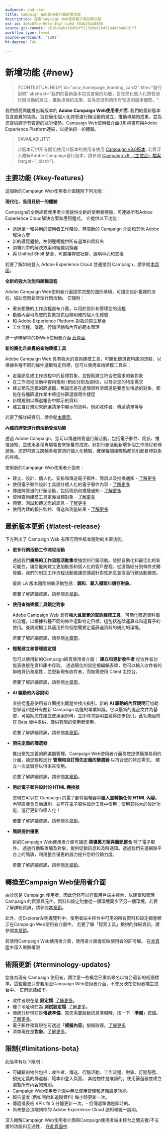 ```yaml
---
audience: end-user
title: Campaign Web使用者介面新增功能
description: 探索Campaign Web使用者介面的新功能
exl-id: 3d8c07be-665e-46af-ba5d-f04b25b40880
source-git-commit: a516a5aba56dbbff213d9a61b47144d6b4d801ff
workflow-type: tm+mt
source-wordcount: '1291'
ht-degree: 74%

---
```



# 新增功能 {#new}

>[!CONTEXTUALHELP]
>id="acw_homepage_learning_card2"
>title="發行說明"
>abstract="我們的最新版本包含直覺的功能，旨在簡化個人化跨管道行銷活動的建立，推動卓越的成果，並為您提供跨所有管道的競爭優勢。"

我們很高興能推出新版本的 **Adobe Campaign Web使用者介面**. 我們的最新版本包含直覺的功能，旨在簡化個人化跨管道行銷活動的建立，推動卓越的成果，並為您提供跨所有管道的競爭優勢。Campaign Web使用者介面(UI)將畫布與Adobe Experience Platform連結，以提供統一的體驗。


>[!AVAILABILITY]
>
>此版本可供所有開始使用此版本的使用者使用 [Campaign v8.6版本](https://experienceleague.adobe.com/docs/campaign/campaign-v8/releases/release-notes.html). 若要深入瞭解Adobe Campaign發行版本，請參閱 [Campaign v8 （主控台）檔案](https://experienceleague.adobe.com/docs/campaign/campaign-v8/releases/upgrades.html){target="_blank"}.


## 主要功能 {#key-features}

這個新的Campaign Web使用者介面隨附下列功能：

**現代化、易用且統一的體驗**

Campaign的全新網頁使用者介面提供全新的使用者體驗，可連線所有Adobe Experience Cloud解決方案和應用程式。 它提供以下功能：

* 透過單一和共用的使用者工作階段，存取新的 Campaign 介面和其他 Adobe 解決方案
* 新的導覽體驗，左側邊欄提供所有選單和資料夾
* 頂端列中的解決方案和組織切換器
* 與 Unified Shell 整合，可直接存取社群、說明中心和支援

若要了解如何登入 Adobe Experience Cloud 並連接到 Campaign，請參閱[本頁面](../get-started/connect-to-campaign.md)。


**全新的強大功能和順暢流程**

Adobe Campaign Web使用者介面提供完整的圖形環境，可讓您設計複雜的流程，協助您輕鬆管理行銷活動。 它隨附：

* 重新想像的工作流程畫布介面，以用於設計和管理您的流程
* 動態內容可為您的對象提供目標明確的個人化體驗
* 和 Adobe Experience Platform 對象的原生整合
* 工作流程、傳遞、行銷活動和內容的範本管理

進一步瞭解中的新Web使用者介面 [此頁面](../get-started/user-interface.md).

**新的簡化且直覺的查詢建模工具**

Adobe Campaign Web 具有強大的查詢建模工具，可簡化篩選資料庫的流程，以根據各種不同的條件選取特定目標。您可以使用查詢建模工具來：

* 定義訊息或工作流程中的目標對象，並輕鬆建立符合您需求的新對象
* 在工作流程活動中套用規則 (例如分割及調和)，以符合您的特定需求
* 建立預先定義的篩選器，無論您是在處理資料清單還是要產生傳遞的對象，都能在各種篩選作業中將這些篩選器用作捷徑
* 新增規則以篩選報告中顯示的資料
* 建立自訂規則來篩選清單中顯示的資料，例如收件者、傳遞清單等等

若要了解詳細資訊，請參閱[本章節](../query/query-modeler-overview.md)。


**內建的跨管道行銷活動管理功能**

透過 Adobe Campaign，您可以傳送跨管道行銷活動，包括電子郵件、簡訊、推播通知，並使用各種專屬報告來衡量其成效。針對行銷活動新增多個工作流程和傳遞後，您即可建立跨越各種管道的個人化體驗，確保每個接觸點都能引起目標對象的共鳴。

使用新的Campaign Web使用者介面來：

* 建立、設計、個人化、安排和傳送電子郵件、簡訊以及推播通知 - [了解更多](../msg/gs-messages.md)
* 使用電子郵件設計工具設計個人化的電子郵件內容 - [了解更多](../email/edit-content.md)
* 傳送跨管道的行銷活動，包括簡訊和推播通知 - [了解更多](../workflows/activities/channels.md)
* 使用查詢建模工具定義目標對象 - [了解更多](../audience/about-recipients.md)
* 預覽、測試和傳送您的訊息 - [了解更多](../monitor/prepare-send.md)
* 使用內建的報告監控、傳送和測量結果 - [了解更多](../reporting/delivery-reports.md)


## 最新版本更新 {#latest-release}

下方列出了 Campaign Web 有限可用性版本隨附的主要功能。

* **更多行銷活動工作流程活動**

  透過我們&#x200B;**擴展的工作流程活動集**&#x200B;增強您的行銷活動。發掘自動化和最佳化的新可能性，讓您能夠建立更加動態和個人化的客戶歷程。從進階細分到條件式觸發器，我們的附加工作流程活動能讓您傳遞針對性訊息並提高行銷活動績效。

  最新 LA 版本隨附的新活動包括：**調和**、**載入檔案**&#x200B;和&#x200B;**儲存對象**。

  若要了解詳細資訊，請參閱[本章節](../workflows/gs-workflows.md)。


* **使用查詢建模工具鎖定對象**

  Adobe Campaign Web 具有&#x200B;**強大且直覺的查詢建模工具**，可簡化篩選資料庫的流程，以根據各種不同的條件選取特定目標。這包括進階運算式和運算子的使用。查詢建模工具適用於每個您需要定義篩選資料的規則的環境。

  若要了解詳細資訊，請參閱[本章節](../query/query-modeler-overview.md)。

* **輕鬆建立和管理設定檔**

  您可以使用新的Campaign網頁使用者介面： **建立和更新收件者** 從收件者功能表直接在資料庫中存取。 透過簡化的設定檔編輯表單，您可以輸入收件者的聯絡資訊和屬性，並更新現有收件者，而無需使用 Client 主控台。

  若要了解詳細資訊，請參閱[本章節](../audience/about-recipients.md)。

<!--
* Adobe Experience Manager (AEM) Integration
    
    With our AEM integration extended to web UI, you can easily manage assets and synchronize full HTML templates, empowering you to create captivating digital experiences without any hassle. 
    
    Elevate and streamline your content management capabilities on the web UI with this integration to boost productivity.
-->
<!--
* **Gen AI for Email content**

    Say goodbye to manual content creation and hello to efficient, data-driven campaigns with the power of Gen AI.  Our Gen AI technology utilizes advanced algorithms to **generate highly engaging and personalized content**. Drive higher open rates, click-through rates, and conversions with Gen AI's intelligent content generation. Stay ahead of the competition and elevate your email marketing game with Gen AI on email content.

    Learn more in [this section](../email/generative-gs.md).
-->

* **AI 驅動的內容說明**

  直接從產品使用者介面提出問題並找出指引。新的 **AI 驅動的內容說明**&#x200B;可協助您學習和提升有關新 Campaign 功能的專業知識。它以最新的產品文件為基礎，可協助您在建立使用案例時，立即尋求說明並獲得逐步指引。此功能目前在 Beta 版中提供，僅供有限的使用者使用。

  若要了解詳細資訊，請參閱[本章節](../get-started/using-ai.md)。

* **預先定義的篩選器**

  推出預先定義的篩選器管理。Campaign Web使用者介面為您提供簡單易用的介面，讓您輕鬆進行 **管理和自訂預先定義的篩選器** 以符合您的特定需求。 建立一次並儲存以供未來使用。

  若要了解詳細資訊，請參閱[本章節](../get-started/predefined-filters.md)。

* **用於電子郵件設計的 HTML 轉換器**

  您現在可以在 Campaign 的電子郵件編輯器中&#x200B;**匯入並轉換任何 HTML 內容**。內容區塊會自動識別，並可在電子郵件設計工具中使用：使用其強大的設計功能，進行更新和個人化！

  若要了解詳細資訊，請參閱[本章節](../email/existing-content.md)。


* **簡訊提供優惠**

  新的Campaign Web使用者介面可讓您 **將優惠方案與簡訊整合** 除了電子郵件。 透過行動裝置觸及對象，提供促銷訊息和及時通知。透過我們先進網路平台上的簡訊，利用整合優惠的威力提升您的行銷力度。

  若要了解詳細資訊，請參閱[本章節](../msg/offers.md)。

## 轉換至Campaign Web使用者介面

由於您是 Campaign 使用者，因此仍然可以存取用戶端主控台，以建置和管理 Campaign 的資源與元件。資料和設定則會從一個環境同步至另一個環境。若要了解詳細資訊，請參閱[本章節](../get-started/get-started.md#about-campaign-client-consoleac-client)。

此外，從Explorer左側導覽列中，使用者端主控台中可用的所有資料和設定都會顯示在Campaign Web使用者介面中。 若要了解「探索工具」檢視的詳細資訊，請參閱[本章節](../get-started/user-interface.md#explorer-user-interface-explorer)。

若使用Campaign Web使用者介面，使用者介面會反映使用者的許可權。 在[本頁面](../get-started/permissions.md)中深入瞭解權限

## 術語更新 {#terminology-updates}

您身為現有 Campaign 使用者，請注意一些概念已重新命名以符合最新的術語標準。這些變更只會套用至Campaign Web使用者介面，不會反映在使用者端主控台中。 它們總結如下。

* 收件者現在是 **設定檔**. [了解更多](../audience/gs-audiences-recipients.md)。
* 種子地址現在為 **測試設定檔**. [了解更多](../preview-test/test-deliveries.md)。
* 傳遞分析現在是&#x200B;**傳遞準備**。當您需要啟動訊息準備時，按一下「**準備**」按鈕。[了解更多](../monitor/prepare-send.md)。
* 電子郵件預覽現在可透過「**模擬內容**」按鈕取得。[了解更多](../preview-test/preview-test.md)
* 清單現在是&#x200B;**對象**。[了解更多](../audience/gs-audiences-recipients.md)。

## 限制{#limitations-beta}

此版本有以下限制：

* 可編輯的物件包括：收件者、傳送、行銷活動、工作流程、對象、訂閱服務、預先定義的篩選器、範本和登入頁面。 其他物件是唯讀的。使用篩選器並建立瀏覽所有內容的規則。
* Campaign Web使用者介面中無法使用管理和進階設定功能。
* 報告量度 (例如開啟和追蹤資料) 每小時更新一次。
* 傳遞儀表板 KPIs 每 5 分鐘更新一次。- 但傳遞準備是即時的。
* 尚未整合頂端列中的 Adobe Experience Cloud 通知和統一說明。

深入瞭解Campaign Web使用者介面與Campaign使用者端主控台之間支援/不支援的功能和互通性， [在此頁面中](../get-started/capability-matrix.md).